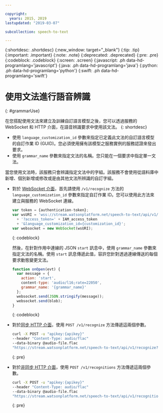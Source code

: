 ```yaml
---

copyright:
  years: 2015, 2019
lastupdated: "2019-03-07"

subcollection: speech-to-text

---
```


{:shortdesc: .shortdesc}
{:new_window: target="_blank"}
{:tip: .tip}
{:important: .important}
{:note: .note}
{:deprecated: .deprecated}
{:pre: .pre}
{:codeblock: .codeblock}
{:screen: .screen}
{:javascript: .ph data-hd-programlang='javascript'}
{:java: .ph data-hd-programlang='java'}
{:python: .ph data-hd-programlang='python'}
{:swift: .ph data-hd-programlang='swift'}

# 使用文法進行語音辨識
{: #grammarUse}

在您搭配使用文法來建立及訓練自訂語言模型之後，您可以透過服務的 WebSocket 和 HTTP 介面，在語音辨識要求中使用該文法。
{: shortdesc}

-   使用 `language_customization_id` 參數來指定已定義此文法的自訂語言模型的自訂作業 ID (GUID)。您必須使用擁有該模型之服務實例的服務認證來發出要求。
-   使用 `grammar_name` 參數來指定文法的名稱。您只能在一個要求中指定單一文法。

當您使用文法時，該服務只會辨識指定文法中的字組。該服務不會使用從語料庫中新增、個別新增或修改或是由其他文法所辨識的自訂字組。

-   對於 [WebSocket 介面](/docs/services/speech-to-text/websockets.html)，首先請使用 `/v1/recognize` 方法的 `language_customization_id` 參數來指定自訂作業 ID。您可以使用此方法來建立與服務的 WebSocket 連線。

    ```javascript
    var token = {authentication-token};
    var wsURI = 'wss://stream.watsonplatform.net/speech-to-text/api/v1/recognize'
      + '?access_token=' + IAM_access_token
      + '&language_customization_id={customization_id}';
    var websocket = new WebSocket(wsURI);
    ```
    {: codeblock}

    然後，在針對作用中連線的 JSON `start` 訊息中，使用 `grammar_name` 參數來指定文法的名稱。使用 `start` 訊息傳遞此值，容許您針對透過連線傳送的每個要求動態變更文法。

    ```javascript
    function onOpen(evt) {
      var message = {
        action: 'start',
        content-type: 'audio/l16;rate=22050',
        grammar_name: '{grammar_name}'
      };
      websocket.send(JSON.stringify(message));
      websocket.send(blob);
    }
    ```
    {: codeblock}
-   對於[同步 HTTP 介面](/docs/services/speech-to-text/http.html)，使用 `POST /v1/recognize` 方法傳遞這兩個參數。

    ```bash
    curl -X POST -u "apikey:{apikey}"
    --header "Content-Type: audio/flac"
    --data-binary @audio-file.flac
    "https://stream.watsonplatform.net/speech-to-text/api/v1/recognize?language_customization_id={customization_id}&grammar_name={grammar_name}"
    ```
    {: pre}
-   對於[非同步 HTTP 介面](/docs/services/speech-to-text/async.html)，使用 `POST /v1/recognitions` 方法傳遞這兩個參數。

    ```bash
    curl -X POST -u "apikey:{apikey}"
    --header "Content-Type: audio/flac"
    --data-binary @audio-file.flac
    "https://stream.watsonplatform.net/speech-to-text/api/v1/recognitions?language_customization_id={customization_id}&grammar_name={grammar_name}"
    ```
    {: pre}

